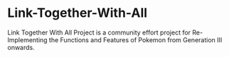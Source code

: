 # Link-Together-With-All
Link Together With All Project is a community effort project for Re-Implementing the Functions and Features of Pokemon from Generation III onwards.
